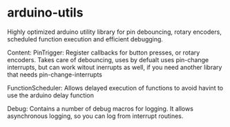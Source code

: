 # arduino-utils
Highly optimized arduino utility library for pin debouncing, rotary encoders, scheduled function execution and efficient debugging.

Content:
PinTrigger:
Register callbacks for button presses, or rotary encoders. Takes care of debouncing, uses by defualt uses pin-change interrupts, but can work witout inerrupts as well, if you need another library that needs pin-change-interrupts

FunctionScheduler:
Allows delayed execution of functions to avoid havint to use the arduino delay function 

Debug:
Contains a number of debug macros for logging. It allows asynchronous logging, so you can log from interrupt routines.